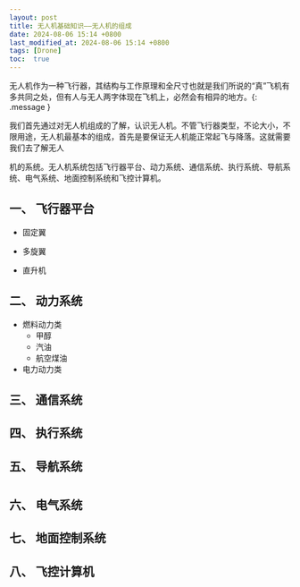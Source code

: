 ```yaml
---
layout: post
title: 无人机基础知识——无人机的组成
date: 2024-08-06 15:14 +0800
last_modified_at: 2024-08-06 15:14 +0800
tags: [Drone]
toc:  true
---
```


无人机作为一种飞行器，其结构与工作原理和全尺寸也就是我们所说的“真”飞机有多共同之处，但有人与无人两字体现在飞机上，必然会有相异的地方。{: .message }

我们首先通过对无人机组成的了解，认识无人机。不管飞行器类型，不论大小，不限用途，无人机最基本的组成，首先是要保证无人机能正常起飞与降落。这就需要我们去了解无人

机的系统。无人机系统包括飞行器平台、动力系统、通信系统、执行系统、导航系统、电气系统、地面控制系统和飞控计算机。

## 一、 **飞行器平台**

- 固定翼

- 多旋翼

- 直升机

## 二、 **动力系统**

- 燃料动力类
  - 甲醇
  - 汽油
  - 航空煤油
- 电力动力类

## 三、 **通信系统**



## 四、 **执行系统**



## 五、 **导航系统**

# 

## 六、 **电气系统**



## 七、 **地面控制系统**



## 八、 **飞控计算机**
